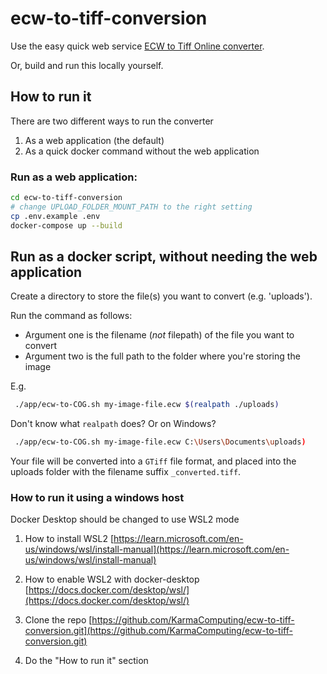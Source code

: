 # ecw-to-tiff-conversion

Use the easy quick web service [ECW to Tiff Online converter](https://ecw-to-tiff-converter.anotherwebservice.com/).

Or, build and run this locally yourself.

## How to run it

There are two different ways to run the converter

1. As a web application (the default)
2. As a quick docker command without the web application

### Run as a web application:

```bash
cd ecw-to-tiff-conversion
# change UPLOAD_FOLDER_MOUNT_PATH to the right setting
cp .env.example .env
docker-compose up --build
```

## Run as a docker script, without needing the web application

Create a directory to store the file(s) you want to convert (e.g. 'uploads').

Run the command as follows:

- Argument one is the filename (*not* filepath) of the file you want to convert
- Argument two is the full path to the folder where you're storing the image

E.g.

```bash
 ./app/ecw-to-COG.sh my-image-file.ecw $(realpath ./uploads)
```

Don't know what `realpath` does? Or on Windows?


```bash
 ./app/ecw-to-COG.sh my-image-file.ecw C:\Users\Documents\uploads)
```

Your file will be converted into a `GTiff` file format, and placed into the uploads folder
with the filename suffix `_converted.tiff`.

### How to run it using a windows host

Docker Desktop should be changed to use WSL2 mode

1. How to install WSL2 
[https://learn.microsoft.com/en-us/windows/wsl/install-manual](https://learn.microsoft.com/en-us/windows/wsl/install-manual)

2. How to enable WSL2 with docker-desktop
[https://docs.docker.com/desktop/wsl/](https://docs.docker.com/desktop/wsl/)

3. Clone the repo
[https://github.com/KarmaComputing/ecw-to-tiff-conversion.git](https://github.com/KarmaComputing/ecw-to-tiff-conversion.git)

4. Do the "How to run it" section
